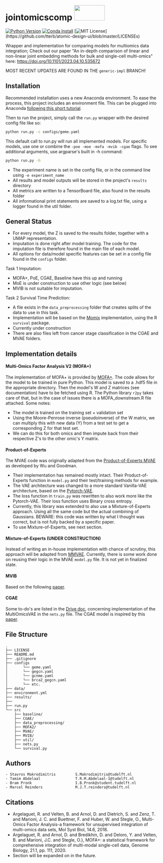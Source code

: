 # jointomicscomp              <img src="https://www.abuse.nl/assets/logos/tudelft.png" width="100" height="50">

[![Python Version](https://img.shields.io/static/v1.svg?label=Python%20Version&message=3.9&color=blue)](https://www.python.org/downloads)
[![Conda Install](https://anaconda.org/conda-forge/terraform-provider-github/badges/installer/conda.svg)](https://conda.io/projects/conda/en/latest/user-guide/tasks/manage-environments.html)
[![MIT License](https://img.shields.io/apm/l/atomic-design-ui.svg?)](https://github.com/tterb/atomic-design-ui/blob/master/LICENSEs)

Wrapper and implementation for comparing models for multiomics data integration; Check out our paper "An in-depth comparison of linear and non-linear joint embedding methods for bulk and single-cell multi-omics" here: https://doi.org/10.1101/2023.04.10.535672

MOST RECENT UPDATES ARE FOUND IN THE ```generic-impl``` BRANCH!


## Installation
<!---
This section should contain installation, testing, and running instructions for people who want to get started with the project. 

- These instructions should work on a clean system.
- These instructions should work without having to install an IDE.
- You can specify that the user should have a certain operating system.
--->
Recommended installation uses a new Anaconda environment. To ease the process, this project includes an environment file.
This can be plugged into Anaconda [following this short tutorial](https://conda.io/projects/conda/en/latest/user-guide/tasks/manage-environments.html#creating-an-environment-from-an-environment-yml-file).

Then to run the project, simply call the ```run.py``` wrapper with the desired config file like so:
```bash
python run.py -c configs/geme.yaml
```
This default call to run.py will run all implemented models. For specific models, use one or combine the 
```-poe -moe -mofa -mvib -cgae``` flags.
To see additional arguments, use argparse's built in -h command:
```bash
python run.py -h
```


- The experiment name is set in the config file, or in the command line using ```-e experiment_name```
- All results and model outputs will be stored in the project's ```results``` directory
- All metrics are written to a TensorBoard file, also found in the results folder
- All informational print statements are saved to a log.txt file, using a logger found in the util folder.


## General Status
- For every model, the Z is saved to the results folder, together with a UMAP representation.
- Imputation is done right after model training. The code for the imputation file is therefore found in the main file of each model.
- All options for data/model specific features can be set in a config file found in the ```configs``` folder.

Task 1 Imputation:
- MOFA+, PoE, CGAE, Baseline have this up and running
- MoE is under construction to use other logic (see below)
- MVIB is not suitable for imputation.

Task 2 Survival Time Prediction:
- A file exists in the ```data_preprocessing``` folder that creates splits of the data to use in this task.
- Implementation will be based on the [Momix](https://github.com/ComputationalSystemsBiology/momix-notebook/blob/master/scripts/Comparison%20in%20cancer%20.ipynb) implementation, using the R ```survival``` package.
- Currently under construction
- There are also files left from cancer stage classification in the CGAE and MVAE folders.


## Implementation details

#### Multi-Omics Factor Analysis V2 (MOFA+)
The implementation of MOFA+ is provided by [MOFA+](https://biofam.github.io/MOFA2/index.html).
The code allows for the model to be trained in pure Python. This model is saved to a .hdf5 file in the appropriate directory.
Then the model's W and Z matrices (see documentation) have to be fetched using R. The Python library ```r2py``` takes care of that, but in the case of issues
there is a MOFA_downstream.R file attached.
Some notes:
- The model is trained on the training set + validation set
- Using the Moore-Penrose inverse (pseudoinverse) of the W matrix, we can multiply this with new data (Y) from a test set to get a corresponding Z for that test set.
- We can do this for both omics and then impute back from their respective Z's to the other omic's Y matrix.

#### Product-of-Experts
The MVAE code was originally adapted from the [Product-of-Experts MVAE](https://github.com/mhw32/multimodal-vae-public) as developed by Wu and Goodman.
- Their implementation has remained mostly intact. Their Product-of-Experts function in ```model.py``` and their test/training methods for example.
- The VAE architecture was changed to a more standard Vanilla-VAE architecture, based on the [Pytorch-VAE](https://github.com/AntixK/PyTorch-VAE).
- The loss function in ```train.py``` was rewritten to also work more like the Pytorch-VAE. Their loss function uses Binary cross entropy.
- Currently, this library was extended to also use a Mixture-of-Experts approach. Using all the same code but the actual combining of Gaussians. BEWARE: this code was written by what I thought was correct, but is not fully backed by a specific paper.
- To use Mixture-of-Experts, see next section.

#### Mixture-of-Experts (UNDER CONSTRUCTION)
Instead of writing an in-house implementation with chance of scrutiny, this approach will be adapted from [MMVAE](https://github.com/iffsid/mmvae). Currently, there is some work done on reusing their logic in the MVAE ```model.py``` file.
It is not yet in finalized state.

#### MVIB
Based on the following [paper](https://arxiv.org/abs/2002.07017).

#### CGAE
Some to-do's are listed in the [Drive doc](https://docs.google.com/document/d/1R6pXmTQIgCXdm_zTyRQ4GYI5oybIU4Vas66auJLRIJk/edit?usp=sharing), concerning implementation of the MultiOmicsVAE in the ```nets.py``` file.
The CGAE model is inspired by this [paper](https://www.sciencedirect.com/science/article/pii/S1046202320300232).

## File Structure
```
.
├── LICENSE
├── README.md
├── .gitignore
├── configs
│       └── geme.yaml
│       └── gegcn.yaml
│       └── gcnme.yaml
│       └── brca2_gegcn.yaml
│       └── etc.
├── data/
├── environment.yml
├── results/
├── 
├── run.py
└── src
    ├── baseline/
    ├── CGAE/
    ├── data_preprocessing/
    ├── MOFA2/
    ├── MVAE/
    ├── MVIB/
    ├── util/
    ├── nets.py
    └── survival.py
```
## Authors
    - Stavros Makrodimitris         S.Makrodimitris@tudelft.nl
    - Tamim Abdelaal                T.R.M.Abdelaal-1@tudelft.nl
    - Bram Pronk                    I.B.Pronk@student.tudelft.nl
    - Marcel Reinders               M.J.T.reinders@tudelft.nl

## Citations
- Argelaguet, R. and Velten, B. and Arnol, D. and Dietrich, S. and Zenz, T. and Marioni, J. C. and Buettner, F. and Huber, W. and Stegle, O., Multi-Omics Factor Analysis-a framework for unsupervised integration of multi-omics data sets, Mol Syst Biol, 14.6, 2018.
- Argelaguet, R. and Arnol, D. and Bredikhin, D. and Deloro, Y. and Velten, B. and Marioni, J.C. and Stegle, O.}, MOFA+: a statistical framework for comprehensive integration of multi-modal single-cell data, Genome Biology, 21.1, pp. 111, 2020.
- Section will be expanded on in the future.
